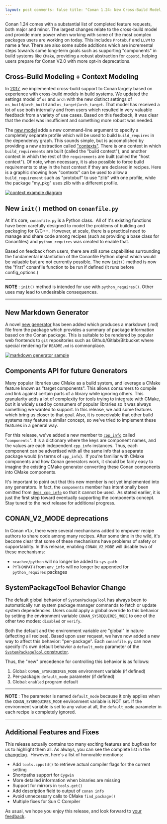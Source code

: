 ```yaml
---
layout: post comments: false title: "Conan 1.24: New Cross-Build Model, Components API for Generators, New Init() Method, and More"
---
```


Conan 1.24 comes with a substantial list of completed feature requests, both
major and minor.  The largest changes relate to the cross-build model and
provide more power when working with some of the most complex packages users are
working on today.  This includes `Protobuf` and `LLVM` to name a few. There are
also some subtle additions which are incremental steps towards some long-term
goals such as supporting "components" in build systems like `CMake`, providing
a robust abstraction for `cppstd`, helping users prepare for Conan V2.0 with
more opt-in deprecations. 

## Cross-Build Modeling + Context Modeling  

In
[2017](https://docs.conan.io/en/latest/changelog.html#beta2-23-december-2017),
we implemented cross-build support to Conan largely based on experience with
cross-build models in build systems. We updated the settings model of `os` and
`arch` with the new distinct settings of `os_build`/`arch_build` and
`os_target`/`arch_target`. That model has received a lot of use both
internally and from users which resulted in very valuable feedback from a
variety of use cases. Based on this feedback, it was clear that the model was
insufficient and something more robust was needed.

The [new
model](https://docs.conan.io/en/latest/systems_cross_building/cross_building.html#using-build-requires)
adds a new command-line argument to specify a completely separate profile which
will be used to build `build_requires` in the dependency graph. This sounds
simple, but is accomplished by providing a new abstraction called
["contexts"](https://docs.conan.io/en/latest/devtools/build_requires.html#build-and-host-contexts).
There is one context in which `build_requirements` are built (called the "build
context"), and another context in which the rest of the `requirements` are built
(called the "host context"). Of note, when necessary, it is also possible to
force build requirements to stay in the host context if they are declared in
recipes. Here is a graphic showing how "contexts" can be used to allow a
`build_requirement` such as "protobuf" to use "zlib" with one profile, while the
package "my_pkg" uses zlib with a different profile.

<p class="centered">
    <a href="https://docs.conan.io/en/latest/devtools/build_requires.html#build-and-host-contexts"><img src="{{ site.url }}/assets/post_images/2020-04-06/conan-gtest_nasm.png" align="center" alt="context example diagram"/></a>
</p>

## New `init()` method on `conanfile.py`  

At it's core, `conanfile.py` is a Python class.  All of it's existing functions
have been carefully designed to model the problems of building and packaging for
C/C++.  However, at scale, there is a practical need to manage and share code
among recipes (such as providing a base class for Conanfiles) and
`python_requires` was created to enable that. 

Based on feedback from users, there are still some capabilities surrounding the
fundamental instantiation of the Conanfile Python object which would be valuable
but are not currently possible. The new `init()` method is now the "first"
conanfile function to be run if defined (it runs before config_options.)  

---
**NOTE** : `init()` method is intended for use with `python_requires()`. Other
uses may lead to undesirable consequences. 

---

## New Markdown Generator  

A novel [new
generator](https://docs.conan.io/en/latest/reference/generators/markdown.html)
has been added which produces a markdown (.md) file from the package which
provides a summary of package information based on the Conan package. This is
suitable to be rendered by popular web frontends to `git` repositories such as
Github/Gitlab/Bitbucket where special rendering for `README.md` is commonplace. 

<p class="centered">
    <a href="https://docs.conan.io/en/latest/reference/generators/markdown.html"><img src="{{ site.url }}/assets/post_images/2020-04-06/conan-markdown_generator.png" align="center" alt="markdown generator sample"/></a>
</p>

## Components API for future Generators  

Many popular libraries use CMake as a build system, and leverage a CMake feature
known as "target components". This allows consumers to compile and link against
certain parts of a library while ignoring others. This granularity adds a lot of
complexity for tools trying to integrate with CMake, but it is widely used by
consumers of popular libraries so it was always something we wanted to support.
In this release, we add some features which bring us closer to that goal. Also,
it is conceivable that other build systems may feature a similar concept, so
we've tried to implement these features in a general way. 

For this release, we've added a new member to
[`cpp_info`](https://docs.conan.io/en/latest/reference/conanfile/attributes.html#cpp-info)
called "`components`". It is a dictionary where the keys are component names,
and the values are each independent `cpp_info` instances. Thus, each component
can be advertised with all the same info that a separate package would (in terms
of `cpp_info`).  If you're familiar with CMake components and how Conan
generators work, it should be fairly easy to imagine the existing CMake
generator converting these Conan components into CMake components. 

It's important to point out that this new member is not yet implemented into any
generators. In fact, the `components` member has intentionally been omitted from
[`deps_cpp_info`](https://docs.conan.io/en/latest/reference/conanfile/attributes.html#deps-cpp-info)
so that it cannot be used.  As stated earlier, it is just the first step toward
eventually supporting the components concept. Stay tuned to the next release for
additional progress. 

## CONAN_V2_MODE deprecations  

In Conan v1.x, there were several mechanisms added to empower recipe authors to
share code among many recipes. After some time in the wild, it's become clear
that some of these mechanisms have problems of safety or supportability. In this
release, enabling `CONAN_V2_MODE` will disable two of these mechanisms: 
- `<cache>/python` will no longer be added to `sys.path`
- `PYTHONPATH` from `env_info` will no longer be appended for `python_requires`
  packages


## SystemPackageTool Behavior Change  

The default global behavior of `SystemPackageTool` has always been to
automatically run system package manager commands to fetch or update system
dependencies. Users could apply a global override to this behavior by setting
the environment variable `CONAN_SYSREQUIRES_MODE` to one of the other two modes:
`disabled` or `verify`.  

Both the default and the environment variable are "global" in nature (affecting
all recipes). Based upon user request, we have now added a new way to affect
this behavior: "per-package". Each `conanfile.py` can now specify it's own
default behavior a `default_mode` parameter of the [`SystemPackageTool`
constructor](https://docs.conan.io/en/latest/reference/conanfile/methods.html#systempackagetool).

Thus, the "new" precedence for controlling this behavior is as follows:  
1. Global: `CONAN_SYSREQUIRES_MODE` environment variable (if defined)
2. Per-package: `default_mode` parameter (if defined)
3. Global: `enabled` program default

---
**NOTE** : The parameter is named `default_mode` because it only applies when
the `CONAN_SYSREQUIRES_MODE` environment variable is NOT set. If the environment
variable is set to any value at all, the `default_mode` parameter in each recipe
is completely ignored.

---

## Additional Features and Fixes  

This release actually contains too many exciting features and bugfixes for us to
highlight them all. As always, you can see the complete list in the
[changelog]( https://docs.conan.io/en/latest/changelog.html#mar-2020).  However,
here's a list of honorable mentions:

* Add `tools.cppstd()` to retrieve actual compiler flags for the current setting
* Shortpaths support for `Cygwin`
* More detailed information when binaries are missing
* Support for mirrors in `tools.get()`
* Add description field to output of `conan info`
* Avoid unnecessary calls to CMake `find_package()`
* Multiple fixes for Sun C Compiler

As usual, we hope you enjoy this release, and look forward to [your
feedback](https://github.com/conan-io/conan/issues). 
